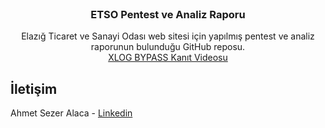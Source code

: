 <div id="top"></div>
 
<br />
<div align="center">
   

<h3 align="center">ETSO Pentest ve Analiz Raporu</h3>

  <p align="center">
    Elazığ Ticaret ve Sanayi Odası web sitesi için yapılmış pentest ve analiz raporunun bulunduğu GitHub reposu.
    <br />
    <a href="https://www.youtube.com/watch?v=huIdMITWGwU">XLOG BYPASS Kanıt Videosu</a>
    
    
  </p>
</div>

## İletişim

Ahmet Sezer Alaca - [Linkedin](https://linkedin.com/in/sezeralaca)<br />
 

